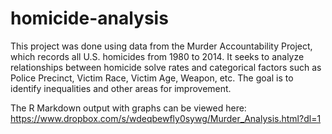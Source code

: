 # homicide-analysis

This project was done using data from the Murder Accountability Project, which records all U.S. homicides from 1980 to 2014. It seeks to analyze relationships between homicide solve rates and categorical factors such as Police Precinct, Victim Race, Victim Age, Weapon, etc. The goal is to identify inequalities and other areas for improvement. 

The R Markdown output with graphs can be viewed here: https://www.dropbox.com/s/wdeqbewfly0sywg/Murder_Analysis.html?dl=1
